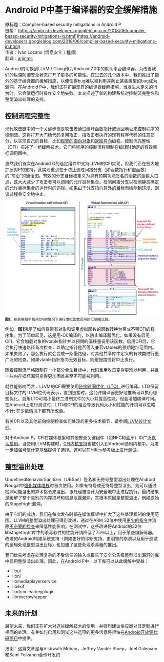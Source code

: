 # Android P中基于编译器的安全缓解措施

原标题：Compiler-based security mitigations in Android P  
链接：[https://android-developers.googleblog.com/2018/06/compiler-based-security-mitigations-in.html](https://android-developers.googleblog.com/2018/06/compiler-based-security-mitigations-in.html)  
作者：Ivan Lozano (信息安全工程师)  
翻译：[arjinmc](https://github.com/arjinmc)  

Android的切换到LLVM / Clang作为Android 7.0中的默认平台编译器，为改善我们的纵深防御安全状态打开了更多的可能性。在过去的几个版本中，我们推出了额外的基于编译器的缓解措施，以便使得bug难以被利用并防止某些类型的bug成为漏洞。在Android P中，我们正在扩展现有的编译器缓解措施，当发生未定义的行为时，它会使运行时操作安全地失败。本文描述了新的构建系统对控制流完整性和整型溢出处理的支持。

## 控制流程完整性

现代攻击链中的一个关键步骤是攻击者通过破坏函数指针或返回地址来控制程序的控制流。这将打开大门给代码复用攻击，指攻击者执行的现有程序代码的任意部分，以实现自己的目标，比如[假冒的面向对象](https://dl.acm.org/citation.cfm?id=2867682)和[返回导向](https://en.wikipedia.org/wiki/Return-oriented_programming)编程。控制流完整性（CFI）描述了一组缓解技术，它们将程序的控制流程限制在编译时确定的有效目标调用图中。

虽然我们首次在Android O的选定组件中支持LLVM的CFI实现，但我们正在极大地扩展对P的支持。此实现重点在于防止通过间接分支（如函数指针和虚函数）的“前沿”的通话图。有效的分支目标被定义为具有预期功能签名的函数的函数入口点，这大大减少了攻击者可以调用的允许目标集合。检测间接分支以检测静态确定的允许目标集合的运行时的违规。如果由于分支指向意外的目标而检测到违规，则该过程会安全地中止。

![img](../images/2018.6.27.png)  
<small><b>图1</b>。在启用和不启用CFI的情况下进行虚拟函数调用的汇编级比较。</small>

例如，<strong>图1</strong>演示了如何将带有对象和调用虚拟函数的函数转换为带或不带CFI的程序集。为了简单起见，这是用-O0编译的，以防止编译器优化。如果没有启用CFI，它会加载对象的vtable指针并以预期的偏移量调用该函数。启用CFI后，它会执行快速路径首次检查，以确定指针是否落入兼容vtables的预期地址范围内。如果失败了，那么执行就会变成一条慢路径，对其他共享库中定义的有效类进行更广泛的检查。如果vtable指针指向无效目标，则缓慢路径将中止执行。

随着控制流严格限制在一小部分合法目标中，代码重用攻击变得更难以利用，并且一些内存损坏漏洞变得更加困难甚至不可能被利用。

就性能影响而言，LLVM的CFI需要使用[链接时间优化（LTO）](https://llvm.org/docs/LinkTimeOptimization.html)进行编译。LTO保留目标文件的LLVM位代码表示，直到链接时，这允许编译器更好地推断可以执行哪些优化。启用LTO可减小最终二进制文件的大小并提高性能，但会增加编译时间。在Android上进行测试时，LTO和CFI的组合导致代码大小和性能的开销可以忽略不计; 在少数情况下都有所改善。

有关CFI以及其他前向控制检查如何处理的更多技术细节，请参阅[LLVM设计文档](https://clang.llvm.org/docs/ControlFlowIntegrityDesign.html)。

对于Android P，CFI在媒体框架和其他安全关键组件（如NFC和蓝牙）中广泛[默认启用](https://android.googlesource.com/platform/build/+/e003a0a6cec52c2a8bd561673509f3a34bc5c052/target/product/cfi-common.mk)。当使用LLVM构建时，[CFI内核支持](https://android-review.googlesource.com/q/topic:android-4.14-cfi)也被引入到Android通用内核中，为进一步加强可信计算基础提供了选择。这可以在HiKey参考板上进行测试。

## 整型溢出处理

UndefinedBehaviorSanitizer（UBSan）签名和无符号整型溢出处理在Android Nougat中[强化媒体堆栈](https://android-developers.googleblog.com/2016/05/hardening-media-stack.html)时首次使用。如果有符号或无符号整型溢出，则可以通过检测可能溢出的算术指令来溢出，该处理被设计为安全地中止进程执行。最终结果是缓解了整个类别的内存损坏和信息泄露漏洞，其根本原因是整型溢出，例如原始的Stagefright漏洞。

由于它们的成功，我们在每次发布时都在媒体框架中扩大了这些处理机制的使用范围。LLVM的整型溢出处理已得到改进，通过在ARM 32位中使用[更少的指令](https://reviews.llvm.org/D38378)并消除[不必要的检查](https://reviews.llvm.org/D39483)来降低性能影响。在测试中，这些改进将Android的32位libstagefright库中的杀毒软件的性能开销降低了75％以上，用于某些编解码器。改进的Android构建系统支持（例如更好的诊断支持，更明智的崩溃以及用于测试的全局处理整型溢出目标）也加速了这些处理杀毒器的推出。

我们优先考虑在处理复杂的不受信任的输入或报告了安全公告级整型溢出漏洞的库中启用整型溢出处理。因此，在Android P中，以下库可以从此缓解中受益：

* libui
* libnl
* libmediaplayerservice
* libexif
* libdrmclearkeyplugin
* libreverbwrapper

## 未来的计划

展望未来，我们正在扩大对这些缓解技术的使用，并强烈建议供应商对其定制进行相同的处理。有关如何启用和测试这些选项的更多信息将很快在[Android开放源代码项目](https://source.android.com/)中提供。

致谢：这篇文章是与Vishwath Mohan，Jeffrey Vander Stoep，Joel Galenson和Sami Tolvanen合作开发的
